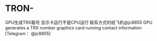# TRON-
GPU生成TRX靓号
显示卡运行不是CPU运行
联系方式的纸飞机@jc8855
GPU generates a TRX number graphics card running contact information [Telegram： @jc8855]
